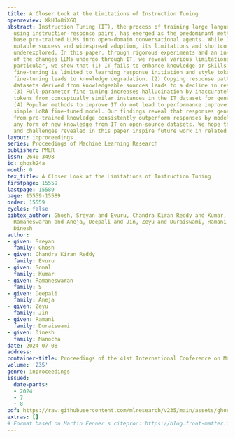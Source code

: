 ```yaml
---
title: A Closer Look at the Limitations of Instruction Tuning
openreview: XkHJo8iXGQ
abstract: Instruction Tuning (IT), the process of training large language models (LLMs)
  using instruction-response pairs, has emerged as the predominant method for transforming
  base pre-trained LLMs into open-domain conversational agents. While IT has achieved
  notable success and widespread adoption, its limitations and shortcomings remain
  underexplored. In this paper, through rigorous experiments and an in-depth analysis
  of the changes LLMs undergo through IT, we reveal various limitations of IT. In
  particular, we show that (1) IT fails to enhance knowledge or skills in LLMs. LoRA
  fine-tuning is limited to learning response initiation and style tokens, and full-parameter
  fine-tuning leads to knowledge degradation. (2) Copying response patterns from IT
  datasets derived from knowledgeable sources leads to a decline in response quality.
  (3) Full-parameter fine-tuning increases hallucination by inaccurately borrowing
  tokens from conceptually similar instances in the IT dataset for generating responses.
  (4) Popular methods to improve IT do not lead to performance improvements over a
  simple LoRA fine-tuned model. Our findings reveal that responses generated solely
  from pre-trained knowledge consistently outperform responses by models that learn
  any form of new knowledge from IT on open-source datasets. We hope the insights
  and challenges revealed in this paper inspire future work in related directions.
layout: inproceedings
series: Proceedings of Machine Learning Research
publisher: PMLR
issn: 2640-3498
id: ghosh24a
month: 0
tex_title: A Closer Look at the Limitations of Instruction Tuning
firstpage: 15559
lastpage: 15589
page: 15559-15589
order: 15559
cycles: false
bibtex_author: Ghosh, Sreyan and Evuru, Chandra Kiran Reddy and Kumar, Sonal and S,
  Ramaneswaran and Aneja, Deepali and Jin, Zeyu and Duraiswami, Ramani and Manocha,
  Dinesh
author:
- given: Sreyan
  family: Ghosh
- given: Chandra Kiran Reddy
  family: Evuru
- given: Sonal
  family: Kumar
- given: Ramaneswaran
  family: S
- given: Deepali
  family: Aneja
- given: Zeyu
  family: Jin
- given: Ramani
  family: Duraiswami
- given: Dinesh
  family: Manocha
date: 2024-07-08
address:
container-title: Proceedings of the 41st International Conference on Machine Learning
volume: '235'
genre: inproceedings
issued:
  date-parts:
  - 2024
  - 7
  - 8
pdf: https://raw.githubusercontent.com/mlresearch/v235/main/assets/ghosh24a/ghosh24a.pdf
extras: []
# Format based on Martin Fenner's citeproc: https://blog.front-matter.io/posts/citeproc-yaml-for-bibliographies/
---
```

